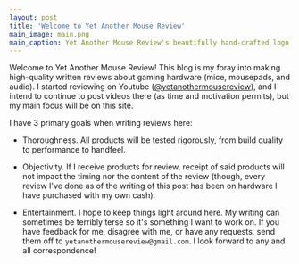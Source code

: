 ```yaml
---
layout: post
title: 'Welcome to Yet Another Mouse Review'
main_image: main.png
main_caption: Yet Another Mouse Review's beautifully hand-crafted logo
---
```


Welcome to Yet Another Mouse Review! This blog is my foray into making high-quality written reviews about gaming hardware (mice, mousepads, and audio). I started reviewing on Youtube ([@yetanothermousereview](https://www.youtube.com/@yetanothermousereview)), and I intend to continue to post videos there (as time and motivation permits), but my main focus will be on this site. 

I have 3 primary goals when writing reviews here:

- Thoroughness. All products will be tested rigorously, from build quality to performance to handfeel. 

- Objectivity. If I receive products for review, receipt of said products will not impact the timing nor the content of the review (though, every review I've done as of the writing of this post has been on hardware I have purchased with my own cash). 

- Entertainment. I hope to keep things light around here. My writing can sometimes be terribly terse so it's something I want to work on. If you have feedback for me, disagree with me, or have any requests, send them off to `yetanothermousereview@gmail.com`. I look forward to any and all correspondence!